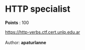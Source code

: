 # HTTP specialist
**Points** : 100

https://http-verbs.ctf.cert.unlp.edu.ar <br><br>Author: <b>apaturlanne</b>

